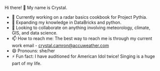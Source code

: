 Hi there! 👋 My name is Crystal. 
- 🔭 Currently working on a radar basics cookbook for Project Pythia.
- 🌱 Expanding my knowledge in DataBricks and python.
- 👯 Looking to collaborate on anything involving meteorology, climate, GIS, and data science.
- 📫 How to reach me: The best way to reach me is through my current work email - crystal.camron@accuweather.com
- 😄 Pronouns: she/her
- ⚡ Fun fact: I have auditioned for American Idol twice! Singing is a huge part of my life.
